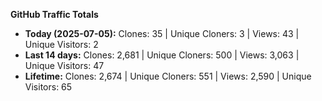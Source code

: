 
**GitHub Traffic Totals**

- **Today (2025-07-05):** Clones: 35 | Unique Cloners: 3 | Views: 43 | Unique Visitors: 2
- **Last 14 days:** Clones: 2,681 | Unique Cloners: 500 | Views: 3,063 | Unique Visitors: 47
- **Lifetime:** Clones: 2,674 | Unique Cloners: 551 | Views: 2,590 | Unique Visitors: 65
